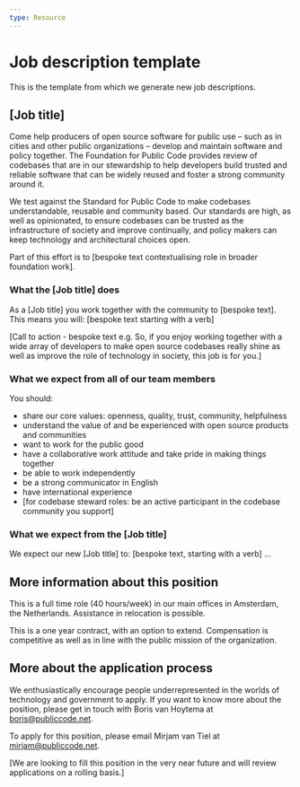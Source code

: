 ```yaml
---
type: Resource
---
```


# Job description template

This is the template from which we generate new job descriptions.

## [Job title]

Come help producers of open source software for public use – such as in cities and other public organizations – develop and maintain software and policy together. The Foundation for Public Code provides review of codebases that are in our stewardship to help developers build trusted and reliable software that can be widely reused and foster a strong community around it.

We test against the Standard for Public Code to make codebases understandable, reusable and community based. Our standards are high, as well as opinionated, to ensure codebases can be trusted as the infrastructure of society and improve continually, and policy makers can keep technology and architectural choices open.

Part of this effort is to [bespoke text contextualising role in broader foundation work].

### What the [Job title] does

As a [Job title] you work together with the community to [bespoke text]. This means you will:
[bespoke text starting with a verb]

[Call to action - bespoke text e.g. So, if you enjoy working together with a wide array of developers to make open source codebases really shine as well as improve the role of technology in society, this job is for you.]

### What we expect from all of our team members

You should:

* share our core values: openness, quality, trust, community, helpfulness
* understand the value of and be experienced with open source products and communities
* want to work for the public good
* have a collaborative work attitude and take pride in making things together
* be able to work independently
* be a strong communicator in English
* have international experience
* [for codebase steward roles: be an active participant in the codebase community you support]

### What we expect from the [Job title]

We expect our new [Job title] to:
[bespoke text, starting with a verb]
...

## More information about this position

This is a full time role (40 hours/week) in our main offices in Amsterdam, the Netherlands. Assistance in relocation is possible.

This is a one year contract, with an option to extend. Compensation is competitive as well as in line with the public mission of the organization. 

## More about the application process

We enthusiastically encourage people underrepresented in the worlds of technology and government to apply.
If you want to know more about the position, please get in touch with Boris van Hoytema at boris@publiccode.net.

To apply for this position, please email Mirjam van Tiel at mirjam@publiccode.net.

[We are looking to fill this position in the very near future and will review applications on a rolling basis.]
